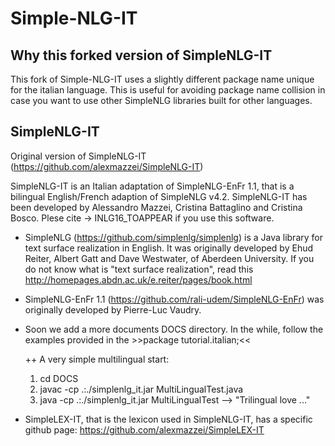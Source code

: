 # Simple-NLG-IT
  
  Why this forked version of SimpleNLG-IT 
  -----------------------------
  This fork of Simple-NLG-IT uses a slightly different package name
  unique for the italian language. This is useful for avoiding
  package name collision in case you want to use other SimpleNLG libraries
  built for other languages.

  
  
  SimpleNLG-IT 
  -----------------------------
  Original version of SimpleNLG-IT (https://github.com/alexmazzei/SimpleNLG-IT)

  SimpleNLG-IT is an Italian adaptation of SimpleNLG-EnFr 1.1, that is
  a bilingual English/French adaption of SimpleNLG v4.2. SimpleNLG-IT
  has been developed by Alessandro Mazzei, Cristina Battaglino and
  Cristina Bosco. Plese cite -> INLG16_TOAPPEAR if you use this
  software.

+ SimpleNLG (https://github.com/simplenlg/simplenlg) is a Java library
  for text surface realization in English. It was originally developed
  by Ehud Reiter, Albert Gatt and Dave Westwater, of Aberdeen
  University. If you do not know what is "text surface realization",
  read this http://homepages.abdn.ac.uk/e.reiter/pages/book.html

+ SimpleNLG-EnFr 1.1 (https://github.com/rali-udem/SimpleNLG-EnFr) was
  originally developed by Pierre-Luc Vaudry.

+ Soon we add a more documents DOCS directory. In the while, follow
  the examples provided in the >>package tutorial.italian;<<

  ++ A very simple multilingual start:
  1. cd DOCS
  2. javac -cp .:./simplenlg_it.jar MultiLingualTest.java
  3. java -cp .:./simplenlg_it.jar MultiLingualTest --> "Trilingual love ..."

+ SimpleLEX-IT, that is the lexicon used in SimpleNLG-IT, has a
  specific github page: https://github.com/alexmazzei/SimpleLEX-IT